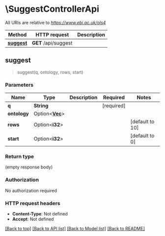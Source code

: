 # \SuggestControllerApi

All URIs are relative to *https://www.ebi.ac.uk/ols4*

Method | HTTP request | Description
------------- | ------------- | -------------
[**suggest**](SuggestControllerApi.md#suggest) | **GET** /api/suggest | 



## suggest

> suggest(q, ontology, rows, start)


### Parameters


Name | Type | Description  | Required | Notes
------------- | ------------- | ------------- | ------------- | -------------
**q** | **String** |  | [required] |
**ontology** | Option<[**Vec<String>**](String.md)> |  |  |
**rows** | Option<**i32**> |  |  |[default to 10]
**start** | Option<**i32**> |  |  |[default to 0]

### Return type

 (empty response body)

### Authorization

No authorization required

### HTTP request headers

- **Content-Type**: Not defined
- **Accept**: Not defined

[[Back to top]](#) [[Back to API list]](../README.md#documentation-for-api-endpoints) [[Back to Model list]](../README.md#documentation-for-models) [[Back to README]](../README.md)

